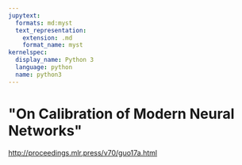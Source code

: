 ```yaml
---
jupytext:
  formats: md:myst
  text_representation:
    extension: .md
    format_name: myst
kernelspec:
  display_name: Python 3
  language: python
  name: python3
---
```


# "On Calibration of Modern Neural Networks"

http://proceedings.mlr.press/v70/guo17a.html